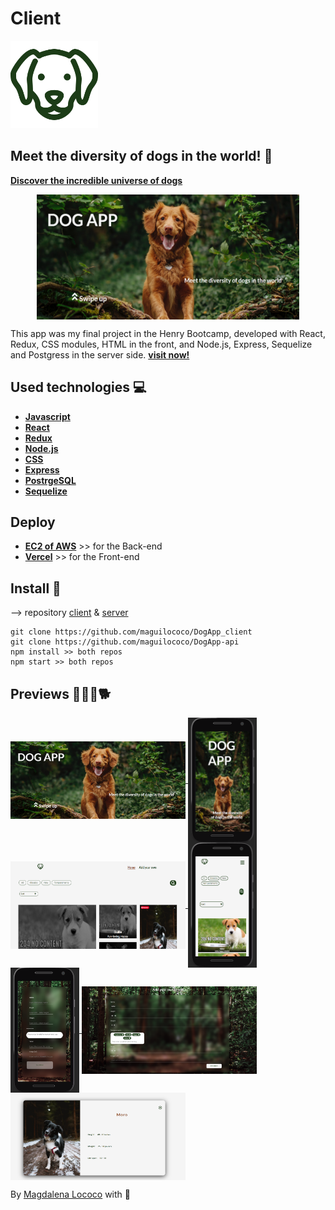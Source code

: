 # Client

<a href="https://dogapp.vercel.app/" target="_blank">
    <img src='https://github.com/maguilococo/DogApp_client/blob/master/src/img/logo.svg'  width="140" height="140" />
</a>

## Meet the diversity of dogs in the world! 🐶
**[Discover the incredible universe of dogs](https://dogapp.vercel.app/)**
<p align="center">
    <a href="https://www.youtube.com/watch?v=e-OEwufd3Kc" target="_blank">
        <img align="center" src='https://github.com/maguilococo/maguilococo/blob/main/DogApp/landPage.png'  width="420" height="200" />
    </a>
</p>

This app was my final project in the Henry Bootcamp, developed with React, Redux, CSS modules, HTML in the front, and Node.js, Express, Sequelize and Postgress in the server side. **[visit now!](https://dogapp.vercel.app/)**


## Used technologies :computer: 

* [__Javascript__](https://developer.mozilla.org/en-US/docs/Web/JavaScript)
* [__React__](https://reactjs.org/)
* [__Redux__](https://redux.js.org)
* [__Node.js__](https://nodejs.org)
* [__CSS__](https://www.w3schools.com/css/)
* [__Express__](https://expressjs.com)
* [__PostrgeSQL__](https://www.postgresql.org)
* [__Sequelize__](https://sequelize.org/)

## Deploy
* [__EC2 of AWS__](https://aws.amazon.com/es/ec2/) >> for the Back-end
* [__Vercel__](https://vercel.com/dashboard) >> for the Front-end

## Install 🐾
--> repository <a href="https://github.com/maguilococo/DogApp_client" target="_blank">client</a> & </a><a href="https://github.com/maguilococo/DogApp-api" target="_blank">server</a>
```
git clone https://github.com/maguilococo/DogApp_client
git clone https://github.com/maguilococo/DogApp-api
npm install >> both repos
npm start >> both repos
```



## Previews 🐕‍🦺🐩🐕
  <p>
    <a href="https://dogapp.vercel.app/" target="_blank">
      <img  align="center" src="https://github.com/maguilococo/maguilococo/blob/main/DogApp/landPage.png" alt="me" width="280 height="140"/>
    </a>
    <a href="https://dogapp.vercel.app/" target="_blank">
      <img  align="center" src="https://github.com/maguilococo/maguilococo/blob/main/DogApp/responsive_landPage.png" alt="me" width="110" height="200"/>
    </a>
    <a href="https://dogapp.vercel.app/" target="_blank">
      <img  align="center" src="https://github.com/maguilococo/maguilococo/blob/main/DogApp/Home.png" alt="me" width="280" height="140"/>
    </a>
    <a href="https://dogapp.vercel.app/" target="_blank">
      <img  align="center" src="https://github.com/maguilococo/maguilococo/blob/main/DogApp/responsive_Home.png" alt="me" width="110" height="200"/>
    </a>
    <a href="https://dogapp.vercel.app/" target="_blank">
      <img  align="center" src="https://github.com/maguilococo/maguilococo/blob/main/DogApp/responsive_form.png" alt="me" width="110" height="200"/>
    </a>
    <a href="https://dogapp.vercel.app/" target="_blank">
      <img  align="center" src="https://github.com/maguilococo/maguilococo/blob/main/DogApp/form.png" alt="me" width="280" height="140"/>
    </a>
    <a href="https://dogapp.vercel.app/" target="_blank">
      <img  align="center" src="https://github.com/maguilococo/maguilococo/blob/main/DogApp/details.png" alt="me" width="280" height="140"/>
    </a>
  </p>  


By [Magdalena Lococo](https://github.com/maguilococo) with 🤍
